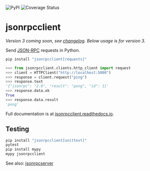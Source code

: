 ![PyPI](https://img.shields.io/pypi/v/jsonrpcclient.svg)
![Coverage Status](https://coveralls.io/repos/github/bcb/jsonrpcclient/badge.svg?branch=master)

# jsonrpcclient

*Version 3 coming soon, see
[changelog](https://github.com/bcb/jsonrpcclient/blob/master/CHANGELOG.md).
Below usage is for version 3.*

Send [JSON-RPC](http://www.jsonrpc.org/) requests in Python.

```sh
pip install "jsonrpcclient[requests]"
```

```python
>>> from jsonrpcclient.clients.http_client import request
>>> client = HTTPClient("http://localhost:5000")
>>> response = client.request("ping")
>>> response.text
'{"jsonrpc": "2.0", "result": "pong", "id": 1}'
>>> response.data.ok
True
>>> response.data.result
'pong'
```

Full documentation is at [jsonrpcclient.readthedocs.io](https://jsonrpcclient.readthedocs.io/).

## Testing

```sh
pip install "jsonrpcclient[unittest]"
pytest
pip install mypy
mypy jsonrpcclient
```

See also: [jsonrpcserver](https://github.com/bcb/jsonrpcserver)
